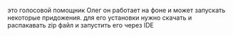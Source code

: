 это голосовой помощник Олег он работает на фоне и может запускать некоторые придожения.
для его установки нужно скачать и распакавать zip файл и запустить его через IDE
